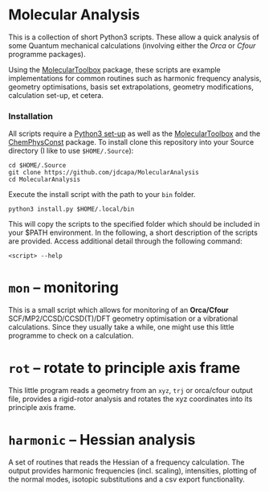 # Molecular Analysis

This is a collection of short Python3 scripts. These allow a quick analysis of some Quantum mechanical calculations (involving either the *Orca* or *Cfour* programme packages).

Using the [MolecularToolbox](https://github.com/jdcapa/MolecularToolbox) package, these scripts are example implementations for common routines such as harmonic frequency analysis, geometry optimisations, basis set extrapolations, geometry modifications, calculation set-up, et cetera.

### Installation

All scripts require a [Python3 set-up](https://jdcapa.github.io/python/science/coding/set-up/2016/06/06/scientific-python3.5.html) as well as the [MolecularToolbox](https://github.com/jdcapa/MolecularToolbox) and the [ChemPhysConst](https://github.com/jdcapa/ChemPhysConst) package.
To install clone this repository into your Source directory (I like to use `$HOME/.Source`):

```
cd $HOME/.Source
git clone https://github.com/jdcapa/MolecularAnalysis
cd MolecularAnalysis
```

Execute the install script with the path to your `bin` folder.

```
python3 install.py $HOME/.local/bin
```

This will copy the scripts to the specified folder which should be included in your $PATH environment. In the following, a short description of the scripts are provided. Access additional detail through the following command:

```
<script> --help
```

# `mon` – monitoring

This is a small script which allows for monitoring of an **Orca/Cfour**
 SCF/MP2/CCSD/CCSD(T)/DFT geometry optimisation or a vibrational calculations.
Since they usually take a while, one might use this little programme to check
 on a calculation.


# `rot` – rotate to principle axis frame

This little program reads a geometry from an `xyz`, `trj` or orca/cfour output file, provides a rigid-rotor analysis and rotates the xyz coordinates into its principle axis frame.

# `harmonic` – Hessian analysis

A set of routines that reads the Hessian of a frequency calculation. The output provides harmonic frequencies (incl. scaling), intensities, plotting of the normal modes, isotopic substitutions and a csv export functionality.
